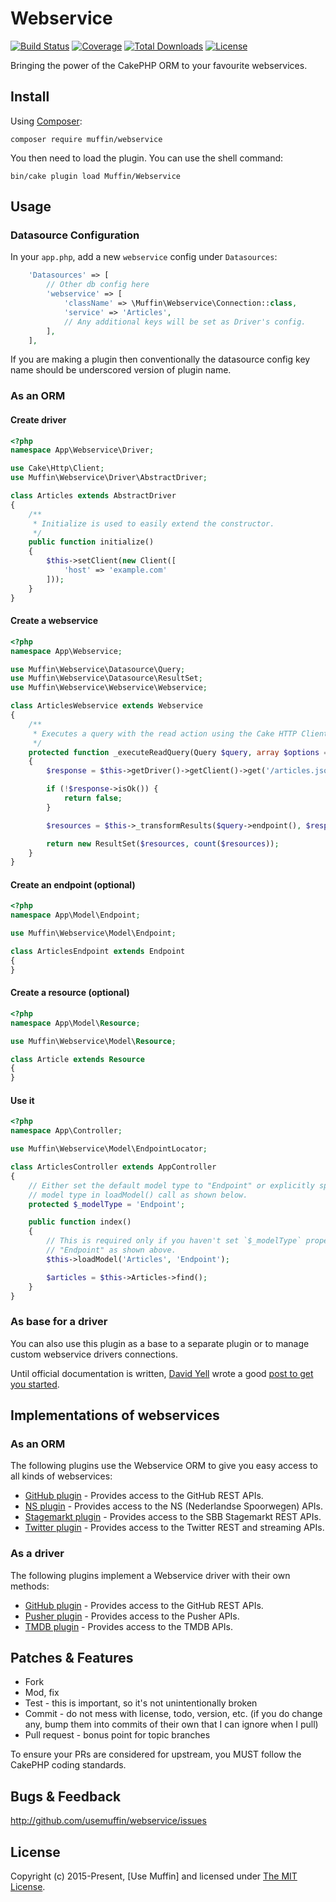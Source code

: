 # Webservice

[![Build Status](https://img.shields.io/travis/UseMuffin/Webservice/master.svg?style=flat-square)](https://github.com/UseMuffin/Webservice/actions?query=workflow%3ACI+branch%3Amaster)
[![Coverage](https://img.shields.io/codecov/c/github/UseMuffin/Webservice/master.svg?style=flat-square)](https://codecov.io/github/UseMuffin/Webservice)
[![Total Downloads](https://img.shields.io/packagist/dt/muffin/webservice.svg?style=flat-square)](https://packagist.org/packages/muffin/webservice)
[![License](https://img.shields.io/badge/license-MIT-blue.svg?style=flat-square)](LICENSE)

Bringing the power of the CakePHP ORM to your favourite webservices.

## Install

Using [Composer][composer]:

```
composer require muffin/webservice
```

You then need to load the plugin. You can use the shell command:

```
bin/cake plugin load Muffin/Webservice
```

## Usage

### Datasource Configuration

In your `app.php`, add a new `webservice` config under `Datasources`:

```php
    'Datasources' => [
        // Other db config here
        'webservice' => [
            'className' => \Muffin\Webservice\Connection::class,
            'service' => 'Articles',
            // Any additional keys will be set as Driver's config.
        ],
    ],
```

If you are making a plugin then conventionally the datasource config key name
should be underscored version of plugin name.

### As an ORM

#### Create driver

```php
<?php
namespace App\Webservice\Driver;

use Cake\Http\Client;
use Muffin\Webservice\Driver\AbstractDriver;

class Articles extends AbstractDriver
{
    /**
     * Initialize is used to easily extend the constructor.
     */
    public function initialize()
    {
        $this->setClient(new Client([
            'host' => 'example.com'
        ]));
    }
}
```

#### Create a webservice

```php
<?php
namespace App\Webservice;

use Muffin\Webservice\Datasource\Query;
use Muffin\Webservice\Datasource\ResultSet;
use Muffin\Webservice\Webservice\Webservice;

class ArticlesWebservice extends Webservice
{
    /**
     * Executes a query with the read action using the Cake HTTP Client
     */
    protected function _executeReadQuery(Query $query, array $options = [])
    {
        $response = $this->getDriver()->getClient()->get('/articles.json');

        if (!$response->isOk()) {
            return false;
        }

        $resources = $this->_transformResults($query->endpoint(), $response->json['articles']);

        return new ResultSet($resources, count($resources));
    }
}
```

#### Create an endpoint (optional)

```php
<?php
namespace App\Model\Endpoint;

use Muffin\Webservice\Model\Endpoint;

class ArticlesEndpoint extends Endpoint
{
}
```

#### Create a resource (optional)

```php
<?php
namespace App\Model\Resource;

use Muffin\Webservice\Model\Resource;

class Article extends Resource
{
}
```

#### Use it

```php
<?php
namespace App\Controller;

use Muffin\Webservice\Model\EndpointLocator;

class ArticlesController extends AppController
{
    // Either set the default model type to "Endpoint" or explicitly specify
    // model type in loadModel() call as shown below.
    protected $_modelType = 'Endpoint';

    public function index()
    {
        // This is required only if you haven't set `$_modelType` property to
        // "Endpoint" as shown above.
        $this->loadModel('Articles', 'Endpoint');

        $articles = $this->Articles->find();
    }
}
```

### As base for a driver

You can also use this plugin as a base to a separate plugin or to manage custom webservice
drivers connections.

Until official documentation is written, [David Yell][1] wrote a good [post to get you started][2].

[1]:https://github.com/davidyell
[2]:http://jedistirfry.co.uk/blog/2015-09/connecting-to-a-web-service/

## Implementations of webservices

### As an ORM

The following plugins use the Webservice ORM to give you easy access to all kinds of webservices:

- [GitHub plugin](https://github.com/cvo-technologies/cakephp-github) - Provides access to the GitHub REST APIs.
- [NS plugin](https://github.com/Qarox/cakephp-nsapi) - Provides access to the NS (Nederlandse Spoorwegen) APIs.
- [Stagemarkt plugin](https://github.com/ICT-College/cakephp-stagemarkt) - Provides access to the SBB Stagemarkt REST APIs.
- [Twitter plugin](https://github.com/cvo-technologies/cakephp-twitter) - Provides access to the Twitter REST and streaming APIs.

### As a driver

The following plugins implement a Webservice driver with their own methods:

- [GitHub plugin](https://github.com/UseMuffin/Github) - Provides access to the GitHub REST APIs.
- [Pusher plugin](https://github.com/UseMuffin/Pusher) - Provides access to the Pusher APIs.
- [TMDB plugin](https://github.com/drmonkeyninja/cakephp-tmdb) - Provides access to the TMDB APIs.

## Patches & Features

* Fork
* Mod, fix
* Test - this is important, so it's not unintentionally broken
* Commit - do not mess with license, todo, version, etc. (if you do change any, bump them into commits of
their own that I can ignore when I pull)
* Pull request - bonus point for topic branches

To ensure your PRs are considered for upstream, you MUST follow the CakePHP coding standards.

## Bugs & Feedback

http://github.com/usemuffin/webservice/issues

## License

Copyright (c) 2015-Present, [Use Muffin] and licensed under [The MIT License][mit].

[cakephp]:http://cakephp.org
[composer]:http://getcomposer.org
[mit]:http://www.opensource.org/licenses/mit-license.php
[muffin]:http://usemuffin.com
